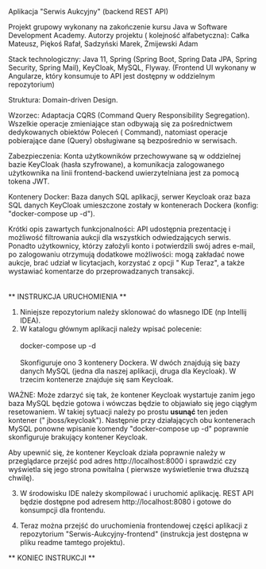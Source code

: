 Aplikacja "Serwis Aukcyjny" (backend REST API)

Projekt grupowy wykonany na zakończenie kursu Java w Software Development Academy.
Autorzy projektu (
kolejność alfabetyczna): Całka Mateusz, Piękoś Rafał, Sadzyński Marek, Żmijewski Adam

Stack technologiczny:
Java 11, Spring (Spring Boot, Spring Data JPA, Spring Security, Spring Mail),
KeyCloak, MySQL, Flyway.
(Frontend UI wykonany w Angularze, który konsumuje to API jest dostępny w oddzielnym
repozytorium)

Struktura:
Domain-driven Design.

Wzorzec:
Adaptacja CQRS (Command Query Responsibility Segregation). Wszelkie operacje
zmieniające stan odbywają się za pośrednictwem dedykowanych obiektów Poleceń (
Command), natomiast operacje pobierające dane (Query)
obsługiwane są bezpośrednio w serwisach.

Zabezpieczenia:
Konta użytkowników przechowywane są w oddzielnej bazie KeyCloak (hasła szyfrowane), a
komunikacja zalogowanego użytkownika na linii frontend-backend uwierzytelniana jest
za pomocą tokena JWT.

Kontenery Docker:
Baza danych SQL aplikacji, serwer Keycloak oraz baza SQL danych KeyCloak umieszczone
zostały w kontenerach Dockera (konfig: "docker-compose up -d").

Krótki opis zawartych funkcjonalności:
API udostępnia prezentację i możliwość filtrowania aukcji dla wszystkich
odwiedzających serwis. Ponadto użytkownicy, którzy założyli konto i potwierdzili swój
adres e-mail, po zalogowaniu otrzymują dodatkowe możliwości: mogą zakładać nowe
aukcje, brać udział w licytacjach, korzystać z opcji "
Kup Teraz", a także wystawiać komentarze do przeprowadzanych transakcji.
<br><br><br>
** INSTRUKCJA URUCHOMIENIA **

1) Niniejsze repozytorium należy sklonować do własnego IDE (np Intellij IDEA).
2) W katalogu głównym aplikacji należy wpisać polecenie:
   <br><br>
   docker-compose up -d
   <br><br>
   Skonfiguruje ono 3 kontenery Dockera. W dwóch znajdują się bazy danych MySQL
   (jedna dla naszej aplikacji, druga dla Keycloak). W trzecim kontenerze znajduje
   się sam Keycloak.

WAŻNE: Może zdarzyć się tak, że kontener Keycloak wystartuje zanim jego baza MySQL
będzie gotowa i wówczas będzie to objawiało się jego ciągłym resetowaniem. W takiej
sytuacji należy po prostu <strong>usunąć</strong> ten jeden kontener ("
jboss/keycloak"). Następnie przy działających obu kontenerach MySQL ponowne wpisanie
komendy "docker-compose up -d" poprawnie skonfiguruje  brakujący kontener Keycloak.

Aby upewnić się, że kontener Keycloak działa poprawnie należy w przeglądarce przejść
pod adres http://localhost:8000 i sprawdzić czy wyświetla się jego strona powitalna (
pierwsze wyświetlenie trwa dłuższą chwilę).

3) W środowisku IDE należy skompilować i uruchomić aplikację. REST API będzie
   dostępne pod adresem http://localhost:8080 i gotowe do konsumpcji dla frontendu.

4) Teraz można przejść do uruchomienia frontendowej części aplikacji z repozytorium
   "Serwis-Aukcyjny-frontend" (instrukcja jest dostępna w pliku readme tamtego
   projektu).

** KONIEC INSTRUKCJI **
